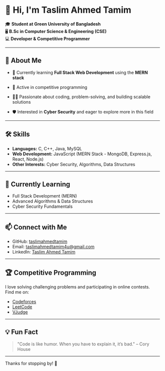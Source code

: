 # 👋 Hi, I'm Taslim Ahmed Tamim

🎓 **Student at Green University of Bangladesh**  
🖥️ **B.Sc in Computer Science & Engineering (CSE)**  
💻 **Developer & Competitive Programmer**  

---

## 🚀 About Me

- 🌱 Currently learning **Full Stack Web Development** using the **MERN stack**
- 🚩 Active in competitive programming
  
- 👨‍💻 Passionate about coding, problem-solving, and building scalable solutions
- 🛡️ Interested in **Cyber Security** and eager to explore more in this field

---

## 🛠️ Skills

- **Languages:** C, C++, Java, MySQL
- **Web Development:** JavaScript (MERN Stack - MongoDB, Express.js, React, Node.js)
- **Other Interests:** Cyber Security, Algorithms, Data Structures

---

## 🌱 Currently Learning

- Full Stack Development (MERN)
- Advanced Algorithms & Data Structures
- Cyber Security Fundamentals

---

## 📫 Connect with Me

- GitHub: [taslimahmedtamim](https://github.com/taslimahmedtamim)
- Email: taslimahmedtamim4u@gmail.com
- LinkedIn: [Taslim Ahmed Tamim](https://www.linkedin.com/in/taslim-ahmed-tamim/)

<!-- Add more links as you wish -->

---

## 🏆 Competitive Programming

I love solving challenging problems and participating in online contests.  
Find me on:

- [Codeforces](https://codeforces.com/profile/taslim_ahmed_tamim)
- [LeetCode](https://leetcode.com/u/taslim_ahmed_tamim)
- [VJudge](https://vjudge.net/user/taslim_tamim)


---

## 💡 Fun Fact

> "Code is like humor. When you have to explain it, it’s bad." – Cory House

---

Thanks for stopping by! 🚀  
